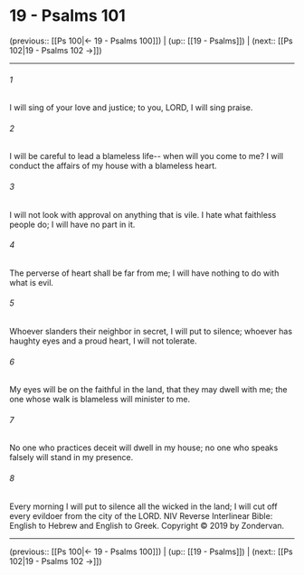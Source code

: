 # 19 - Psalms 101

(previous:: [[Ps 100|← 19 - Psalms 100]]) | (up:: [[19 - Psalms]]) | (next:: [[Ps 102|19 - Psalms 102 →]])

***


###### 1 
I will sing of your love and justice; to you, LORD, I will sing praise. 

###### 2 
I will be careful to lead a blameless life-- when will you come to me? I will conduct the affairs of my house with a blameless heart. 

###### 3 
I will not look with approval on anything that is vile. I hate what faithless people do; I will have no part in it. 

###### 4 
The perverse of heart shall be far from me; I will have nothing to do with what is evil. 

###### 5 
Whoever slanders their neighbor in secret, I will put to silence; whoever has haughty eyes and a proud heart, I will not tolerate. 

###### 6 
My eyes will be on the faithful in the land, that they may dwell with me; the one whose walk is blameless will minister to me. 

###### 7 
No one who practices deceit will dwell in my house; no one who speaks falsely will stand in my presence. 

###### 8 
Every morning I will put to silence all the wicked in the land; I will cut off every evildoer from the city of the LORD. NIV Reverse Interlinear Bible: English to Hebrew and English to Greek. Copyright © 2019 by Zondervan.

***

(previous:: [[Ps 100|← 19 - Psalms 100]]) | (up:: [[19 - Psalms]]) | (next:: [[Ps 102|19 - Psalms 102 →]])
